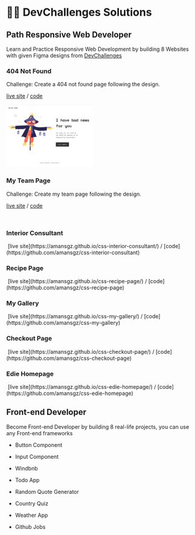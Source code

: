 # 👩‍💻 DevChallenges Solutions

## Path Responsive Web Developer

Learn and Practice Responsive Web Development by building 8 Websites with given Figma designs from [DevChallenges](https://devchallenges.io/paths/responsive-web-developer)


### **404 Not Found**    
Challenge: Create a 404 not found page following the design.    

[live site](https://amansgz.github.io/css-404-not-found/) / [code](https://github.com/amansgz/css-404-not-found)     
 
<img src= "https://github.com/amansgz/css-404-not-found/blob/df29c20b7d830920f7526bf537f0d091de4d8f59/assets/preview.png" title= "404 not found" alt= "404 not found" width= "230">      


### **My Team Page**
Challenge: Create my team page following the design.    

[live site](https://amansgz.github.io/css-my-team-page/) / [code](https://github.com/amansgz/css-my-team-page) 

<img src= "https://github.com/amansgz/css-my-team-page/blob/22533edc09cf38e32b851de59d9580547b6017bf/assets/preview.png" title= "" alt= "" width= "230">      


### **Interior Consultant**  

<img src= "" title= "" alt= "" width= "230">      
[live site](https://amansgz.github.io/css-interior-consultant/) / [code](https://github.com/amansgz/css-interior-consultant)

### **Recipe Page**  

<img src= "" title= "" alt= "" width= "230">      
[live site](https://amansgz.github.io/css-recipe-page/) / [code](https://github.com/amansgz/css-recipe-page)

### **My Gallery**  

<img src= "" title= "" alt= "" width= "230">      
[live site](https://amansgz.github.io/css-my-gallery/) / [code](https://github.com/amansgz/css-my-gallery)

### **Checkout Page**  

<img src= "" title= "" alt= "" width= "230">      
[live site](https://amansgz.github.io/css-checkout-page/) / [code](https://github.com/amansgz/css-checkout-page)

### **Edie Homepage**   

<img src= "" title= "" alt= "" width= "230">      
[live site](https://amansgz.github.io/css-edie-homepage/) / [code](https://github.com/amansgz/css-edie-homepage)

## Front-end Developer    

Become Front-end Developer by building 8 real-life projects, you can use any Front-end frameworks

- Button Component

- Input Component

- Windbnb

- Todo App

- Random Quote Generator

- Country Quiz

- Weather App

- Github Jobs
